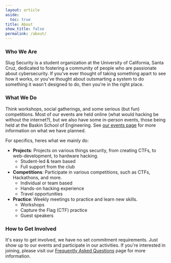 ```yaml
---
layout: article
aside:
  toc: true
title: About
show_title: false
permalink: /about/
---
```


### Who We Are
Slug Security is a student organization at the University of California, Santa Cruz, dedicated to fostering a community of people who are passionate about cybersecurity. If you've ever thought of taking something apart to see how it works, or you've thought about outsmarting a system to do something it wasn't designed to do, then you're in the right place.

### What We Do
Think workshops, social gatherings, and some serious (but fun) competitions. Most of our events are held online (what would hacking be without the internet?), but we also have some in-person events, those being held at the Baskin School of Engineering. See [our events page](/events) for more information on what we have planned.

For specifics, heres what we mainly do:
- **Projects**: Projects on various things security, from creating CTFs, to web-development, to hardware hacking.
	- Student-led & team based
	- Full support from the club
- **Competitions**: Participate in various competitions, such as CTFs, Hackathons, and more.
	- Individual or team based
	- Hands-on hacking experience
	- Travel opportunities
- **Practice**: Weekly meetings to practice and learn new skills.
	- Workshops
	- Capture the Flag (CTF) practice
	- Guest speakers

### How to Get Involved
It's easy to get involved, we have no set commitment requirements. Just show up to our events and participate in our activities. If you're interested in joining, please visit our [Frequently Asked Questions](/about/faqs) page for more information.
